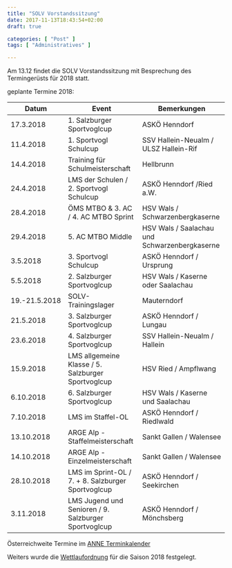 ```yaml
---
title: "SOLV Vorstandssitzung"
date: 2017-11-13T18:43:54+02:00
draft: true

categories: [ "Post" ]
tags: [ "Administratives" ]

---
```


Am 13.12 findet die SOLV Vorstandssitzung mit Besprechung des Termingerüsts für 2018 statt.

<!--more-->

geplante Termine 2018:

Datum | Event | Bemerkungen
---|---|---
17.3.2018 | 1. Salzburger Sportvoglcup | ASKÖ Henndorf
11.4.2018 | 1. Sportvogl Schulcup | SSV Hallein-Neualm / ULSZ Hallein-Rif
14.4.2018 | Training für Schulmeisterschaft | Hellbrunn
24.4.2018 | LMS der Schulen / 2. Sportvogl Schulcup | ASKÖ Henndorf /Ried a.W.
28.4.2018 | ÖMS MTBO & 3. AC / 4. AC MTBO Sprint | HSV Wals / Schwarzenbergkaserne
29.4.2018 | 5. AC MTBO Middle | HSV Wals / Saalachau und Schwarzenbergkaserne
3.5.2018 | 3. Sportvogl Schulcup | ASKÖ Henndorf / Ursprung
5.5.2018 | 2. Salzburger Sportvoglcup | HSV Wals / Kaserne oder Saalachau
19.-21.5.2018 | SOLV-Trainingslager | Mauterndorf
21.5.2018 | 3. Salzburger Sportvoglcup | ASKÖ Henndorf / Lungau
23.6.2018 | 4. Salzburger Sportvoglcup | SSV Hallein-Neualm / Hallein
15.9.2018 | LMS allgemeine Klasse / 5. Salzburger Sportvoglcup | HSV Ried / Ampflwang
6.10.2018 | 6. Salzburger Sportvoglcup | HSV Wals / Kaserne und Saalachau
7.10.2018 | LMS im Staffel-OL | ASKÖ Henndorf / Riedlwald
13.10.2018 | ARGE Alp - Staffelmeisterschaft | Sankt Gallen / Walensee
14.10.2018 | ARGE Alp - Einzelmeisterschaft | Sankt Gallen / Walensee
28.10.2018 | LMS im Sprint-OL / 7. + 8. Salzburger Sportvoglcup | ASKÖ Henndorf / Seekirchen
3.11.2018 | LMS Jugend und Senioren / 9. Salzburger Sportvoglcup | ASKÖ Henndorf / Mönchsberg

Österreichweite Termine im [ANNE Terminkalender](http://www.oefol.at/termineergebnisse/kuenftige-termine.html)

Weiters wurde die [Wettlaufordnung](/event/2018/wettlaufordnung) für die Saison 2018 festgelegt.